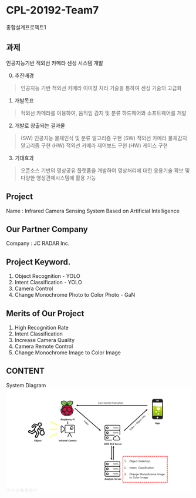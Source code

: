 # CPL-20192-Team7
종합설계프로젝트1

## 과제
인공지능기반 적외선 카메라 센싱 시스템 개발

0. 추진배경
> 인공지능 기반 적외선 카메라 이미징 처리 기술을 통하여 센싱 기술의 고급화

1. 개발목표
> 적외선 카메라를 이용하여, 움직임 감지 및 분류 하드웨어와 소프트웨어를 개발

2. 개발로 창출되는 결과물
> (SW) 인공지능 물체인식 및 분류 알고리즘 구현 
> (SW) 적외선 카메라 물체감지 알고리즘 구현
> (HW) 적외선 카메라 제어보드 구현
> (HW) 케이스 구현

3. 기대효과
> 오픈소스 기반의 영상공유 플랫폼을 개발하여 영상처리에 대한 응용기술 확보 및 다양한 영상관제시스템에 활용 가능

## Project
Name : Infrared Camera Sensing System Based on Artificial Intelligence

## Our Partner Company
Company : JC RADAR Inc.

## Project Keyword.
1. Object Recognition - YOLO
2. Intent Classification  - YOLO
3. Camera Control
4. Change Monochrome Photo to Color Photo - GaN

## Merits of Our Project
1. High Recognition Rate
2. Intent Classification
3. Increase Camera Quality
4. Camera Remote Control
5. Change Monochrome Image to Color Image

## CONTENT
System Diagram
![image](https://github.com/Azderica/CPL-20162-Team7/blob/master/image/overview.png)
